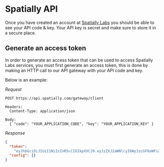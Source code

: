 # Spatially API

Once you have created an account at [Spatially Labs](https://labs.spatially.com) you should be able to see your API code & key. Your API key is secret and make sure to store it in a secure place.

## Generate an access token

In order to generate an access token that can be used to access Spatially Labs services, you must first generate an access token, this is done by making an HTTP call to our API gateway with your API code and key.

Below is an example:

_Request_

```
POST https://api.spatially.com/gateway/client

Headers:
  Content-Type: application/json

Body:
  { "code": "YOUR_APPLICATION_CODE", "key": "YOUR_APPLICATION_KEY" }
```

_Response_

```json
{
  "token":
    "eyJhbGciOiJIUzI1NiIsInR5cCI6IkpXVCJ9.eyJzZXJ2aWNlcyI6WyJzcGF0aWFsZGIiLCJhZHMvc2NpZW5jZS9hdGEiXSwiYXV0aCI6ImFub24iLCJrZXkiOiI5MGEyOWI5OC1kYzVkLTQzNTktODkwMi1mZTVmZjZiNGIzN2IiLCJhdWQiOiJzZXJ2aWNlcy5nYXRld2F5LkF1dGhvcml6ZVVzZXIiLCJleHAiOjE1MjI5NjU3OTMsImlzcyI6InNlcnZpY2VzLmdhdGV3YXkuQXV0aG9yaXplQ2xpZW50Iiwic3ViIjoic3BhdGlhbGx5ZGIifQ.8iSWx7WH3Ejy-kz9sSlNzoVWg-PtnZfaPmWS0g8KPgI",
  "config": {}
}
```
